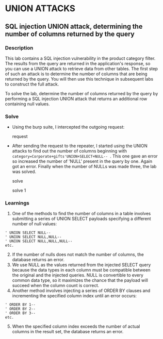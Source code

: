 # UNION ATTACKS

## SQL injection UNION attack, determining the number of columns returned by the query

### Description
 This lab contains a SQL injection vulnerability in the product category filter. The results from the query are returned in the application's response, so you can use a UNION attack to retrieve data from other tables. The first step of such an attack is to determine the number of columns that are being returned by the query. You will then use this technique in subsequent labs to construct the full attack.

To solve the lab, determine the number of columns returned by the query by performing a SQL injection UNION attack that returns an additional row containing null values. 

### Solve

- Using the burp suite, I intercepted the outgoing request:

   request

- After sending the request to the repeater, I started using the UNION attacks to find out the number of columns beginning with `category=Corporate+gifts'UNION+SELECT+NULL-- `. This one gave an error so increased the number of 'NULL' present in the query by one. Again got an error. Finally when the number of NULLs was made three, the lab was solved.

   solve

   solve 1

### Learnings
1. One of the methods to find the number of columns in a table involves submitting a series of UNION SELECT payloads specifying a different number of null values:

```
' UNION SELECT NULL--
' UNION SELECT NULL,NULL--
' UNION SELECT NULL,NULL,NULL--
etc.
```

2. If the number of nulls does not match the number of columns, the database returns an error.
3. We use NULL as the values returned from the injected SELECT query because the data types in each column must be compatible between the original and the injected queries. NULL is convertible to every common data type, so it maximizes the chance that the payload will succeed when the column count is correct. 
4. Another method involves injecting a series of ORDER BY clauses and incrementing the specified column index until an error occurs:

```
' ORDER BY 1--
' ORDER BY 2--
' ORDER BY 3--
etc.
```

5. When the specified column index exceeds the number of actual columns in the result set, the database returns an error.